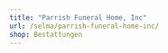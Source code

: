 ```yaml
---
title: "Parrish Funeral Home, Inc"
url: /selma/parrish-funeral-home-inc/
shop: Bestattungen
---
```

